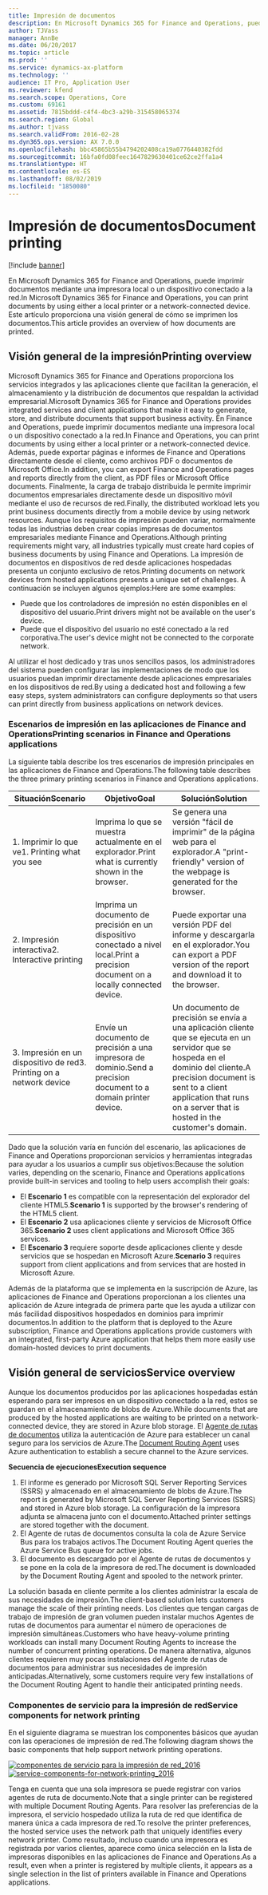 ```yaml
---
title: Impresión de documentos
description: En Microsoft Dynamics 365 for Finance and Operations, puede imprimir documentos mediante una impresora local o un dispositivo conectado a la red. Este artículo proporciona una visión general de cómo se imprimen los documentos.
author: TJVass
manager: AnnBe
ms.date: 06/20/2017
ms.topic: article
ms.prod: ''
ms.service: dynamics-ax-platform
ms.technology: ''
audience: IT Pro, Application User
ms.reviewer: kfend
ms.search.scope: Operations, Core
ms.custom: 69161
ms.assetid: 7815bddd-c4f4-4bc3-a29b-315458065374
ms.search.region: Global
ms.author: tjvass
ms.search.validFrom: 2016-02-28
ms.dyn365.ops.version: AX 7.0.0
ms.openlocfilehash: bbc45865b55b4794202408ca19a0776440382fdd
ms.sourcegitcommit: 16bfa0fd08feec1647829630401ce62ce2ffa1a4
ms.translationtype: HT
ms.contentlocale: es-ES
ms.lasthandoff: 08/02/2019
ms.locfileid: "1850080"
---
```

# <a name="document-printing"></a><span data-ttu-id="d6064-104">Impresión de documentos</span><span class="sxs-lookup"><span data-stu-id="d6064-104">Document printing</span></span>

[!include [banner](../includes/banner.md)]

<span data-ttu-id="d6064-105">En Microsoft Dynamics 365 for Finance and Operations, puede imprimir documentos mediante una impresora local o un dispositivo conectado a la red.</span><span class="sxs-lookup"><span data-stu-id="d6064-105">In Microsoft Dynamics 365 for Finance and Operations, you can print documents by using either a local printer or a network-connected device.</span></span> <span data-ttu-id="d6064-106">Este artículo proporciona una visión general de cómo se imprimen los documentos.</span><span class="sxs-lookup"><span data-stu-id="d6064-106">This article provides an overview of how documents are printed.</span></span>

## <a name="printing-overview"></a><span data-ttu-id="d6064-107">Visión general de la impresión</span><span class="sxs-lookup"><span data-stu-id="d6064-107">Printing overview</span></span>

<span data-ttu-id="d6064-108">Microsoft Dynamics 365 for Finance and Operations proporciona los servicios integrados y las aplicaciones cliente que facilitan la generación, el almacenamiento y la distribución de documentos que respaldan la actividad empresarial.</span><span class="sxs-lookup"><span data-stu-id="d6064-108">Microsoft Dynamics 365 for Finance and Operations provides integrated services and client applications that make it easy to generate, store, and distribute documents that support business activity.</span></span> <span data-ttu-id="d6064-109">En Finance and Operations, puede imprimir documentos mediante una impresora local o un dispositivo conectado a la red.</span><span class="sxs-lookup"><span data-stu-id="d6064-109">In Finance and Operations, you can print documents by using either a local printer or a network-connected device.</span></span> <span data-ttu-id="d6064-110">Además, puede exportar páginas e informes de Finance and Operations directamente desde el cliente, como archivos PDF o documentos de Microsoft Office.</span><span class="sxs-lookup"><span data-stu-id="d6064-110">In addition, you can export Finance and Operations pages and reports directly from the client, as PDF files or Microsoft Office documents.</span></span> <span data-ttu-id="d6064-111">Finalmente, la carga de trabajo distribuida le permite imprimir documentos empresariales directamente desde un dispositivo móvil mediante el uso de recursos de red.</span><span class="sxs-lookup"><span data-stu-id="d6064-111">Finally, the distributed workload lets you print business documents directly from a mobile device by using network resources.</span></span> <span data-ttu-id="d6064-112">Aunque los requisitos de impresión pueden variar, normalmente todas las industrias deben crear copias impresas de documentos empresariales mediante Finance and Operations.</span><span class="sxs-lookup"><span data-stu-id="d6064-112">Although printing requirements might vary, all industries typically must create hard copies of business documents by using Finance and Operations.</span></span> <span data-ttu-id="d6064-113">La impresión de documentos en dispositivos de red desde aplicaciones hospedadas presenta un conjunto exclusivo de retos.</span><span class="sxs-lookup"><span data-stu-id="d6064-113">Printing documents on network devices from hosted applications presents a unique set of challenges.</span></span> <span data-ttu-id="d6064-114">A continuación se incluyen algunos ejemplos:</span><span class="sxs-lookup"><span data-stu-id="d6064-114">Here are some examples:</span></span>

- <span data-ttu-id="d6064-115">Puede que los controladores de impresión no estén disponibles en el dispositivo del usuario.</span><span class="sxs-lookup"><span data-stu-id="d6064-115">Print drivers might not be available on the user's device.</span></span>
- <span data-ttu-id="d6064-116">Puede que el dispositivo del usuario no esté conectado a la red corporativa.</span><span class="sxs-lookup"><span data-stu-id="d6064-116">The user's device might not be connected to the corporate network.</span></span>

<span data-ttu-id="d6064-117">Al utilizar el host dedicado y tras unos sencillos pasos, los administradores del sistema pueden configurar las implementaciones de modo que los usuarios puedan imprimir directamente desde aplicaciones empresariales en los dispositivos de red.</span><span class="sxs-lookup"><span data-stu-id="d6064-117">By using a dedicated host and following a few easy steps, system administrators can configure deployments so that users can print directly from business applications on network devices.</span></span>

### <a name="printing-scenarios-in-finance-and-operations-applications"></a><span data-ttu-id="d6064-118">Escenarios de impresión en las aplicaciones de Finance and Operations</span><span class="sxs-lookup"><span data-stu-id="d6064-118">Printing scenarios in Finance and Operations applications</span></span>

<span data-ttu-id="d6064-119">La siguiente tabla describe los tres escenarios de impresión principales en las aplicaciones de Finance and Operations.</span><span class="sxs-lookup"><span data-stu-id="d6064-119">The following table describes the three primary printing scenarios in Finance and Operations applications.</span></span>

| <span data-ttu-id="d6064-120">Situación</span><span class="sxs-lookup"><span data-stu-id="d6064-120">Scenario</span></span>                        | <span data-ttu-id="d6064-121">Objetivo</span><span class="sxs-lookup"><span data-stu-id="d6064-121">Goal</span></span>                                                      | <span data-ttu-id="d6064-122">Solución</span><span class="sxs-lookup"><span data-stu-id="d6064-122">Solution</span></span> |
|---------------------------------|-----------------------------------------------------------|----------|
| <span data-ttu-id="d6064-123">1. Imprimir lo que ve</span><span class="sxs-lookup"><span data-stu-id="d6064-123">1. Printing what you see</span></span>        | <span data-ttu-id="d6064-124">Imprima lo que se muestra actualmente en el explorador.</span><span class="sxs-lookup"><span data-stu-id="d6064-124">Print what is currently shown in the browser.</span></span>             | <span data-ttu-id="d6064-125">Se genera una versión "fácil de imprimir" de la página web para el explorador.</span><span class="sxs-lookup"><span data-stu-id="d6064-125">A "print-friendly" version of the webpage is generated for the browser.</span></span> |
| <span data-ttu-id="d6064-126">2. Impresión interactiva</span><span class="sxs-lookup"><span data-stu-id="d6064-126">2. Interactive printing</span></span>         | <span data-ttu-id="d6064-127">Imprima un documento de precisión en un dispositivo conectado a nivel local.</span><span class="sxs-lookup"><span data-stu-id="d6064-127">Print a precision document on a locally connected device.</span></span> | <span data-ttu-id="d6064-128">Puede exportar una versión PDF del informe y descargarla en el explorador.</span><span class="sxs-lookup"><span data-stu-id="d6064-128">You can export a PDF version of the report and download it to the browser.</span></span> |
| <span data-ttu-id="d6064-129">3. Impresión en un dispositivo de red</span><span class="sxs-lookup"><span data-stu-id="d6064-129">3. Printing on a network device</span></span> | <span data-ttu-id="d6064-130">Envíe un documento de precisión a una impresora de dominio.</span><span class="sxs-lookup"><span data-stu-id="d6064-130">Send a precision document to a domain printer device.</span></span>     | <span data-ttu-id="d6064-131">Un documento de precisión se envía a una aplicación cliente que se ejecuta en un servidor que se hospeda en el dominio del cliente.</span><span class="sxs-lookup"><span data-stu-id="d6064-131">A precision document is sent to a client application that runs on a server that is hosted in the customer's domain.</span></span> |

<span data-ttu-id="d6064-132">Dado que la solución varía en función del escenario, las aplicaciones de Finance and Operations proporcionan servicios y herramientas integradas para ayudar a los usuarios a cumplir sus objetivos:</span><span class="sxs-lookup"><span data-stu-id="d6064-132">Because the solution varies, depending on the scenario, Finance and Operations applications provide built-in services and tooling to help users accomplish their goals:</span></span>

- <span data-ttu-id="d6064-133">El **Escenario 1** es compatible con la representación del explorador del cliente HTML5.</span><span class="sxs-lookup"><span data-stu-id="d6064-133">**Scenario 1** is supported by the browser's rendering of the HTML5 client.</span></span>
- <span data-ttu-id="d6064-134">El **Escenario 2** usa aplicaciones cliente y servicios de Microsoft Office 365.</span><span class="sxs-lookup"><span data-stu-id="d6064-134">**Scenario 2** uses client applications and Microsoft Office 365 services.</span></span>
- <span data-ttu-id="d6064-135">El **Escenario 3** requiere soporte desde aplicaciones cliente y desde servicios que se hospedan en Microsoft Azure.</span><span class="sxs-lookup"><span data-stu-id="d6064-135">**Scenario 3** requires support from client applications and from services that are hosted in Microsoft Azure.</span></span>

<span data-ttu-id="d6064-136">Además de la plataforma que se implementa en la suscripción de Azure, las aplicaciones de Finance and Operations proporcionan a los clientes una aplicación de Azure integrada de primera parte que les ayuda a utilizar con más facilidad dispositivos hospedados en dominios para imprimir documentos.</span><span class="sxs-lookup"><span data-stu-id="d6064-136">In addition to the platform that is deployed to the Azure subscription, Finance and Operations applications provide customers with an integrated, first-party Azure application that helps them more easily use domain-hosted devices to print documents.</span></span>

## <a name="service-overview"></a><span data-ttu-id="d6064-137">Visión general de servicios</span><span class="sxs-lookup"><span data-stu-id="d6064-137">Service overview</span></span>
<span data-ttu-id="d6064-138">Aunque los documentos producidos por las aplicaciones hospedadas están esperando para ser impresos en un dispositivo conectado a la red, estos se guardan en el almacenamiento de blobs de Azure.</span><span class="sxs-lookup"><span data-stu-id="d6064-138">While documents that are produced by the hosted applications are waiting to be printed on a network-connected device, they are stored in Azure blob storage.</span></span> <span data-ttu-id="d6064-139">El [Agente de rutas de documentos](install-document-routing-agent.md) utiliza la autenticación de Azure para establecer un canal seguro para los servicios de Azure.</span><span class="sxs-lookup"><span data-stu-id="d6064-139">The [Document Routing Agent](install-document-routing-agent.md) uses Azure authentication to establish a secure channel to the Azure services.</span></span>

<span data-ttu-id="d6064-140">**Secuencia de ejecuciones**</span><span class="sxs-lookup"><span data-stu-id="d6064-140">**Execution sequence**</span></span>

1. <span data-ttu-id="d6064-141">El informe es generado por Microsoft SQL Server Reporting Services (SSRS) y almacenado en el almacenamiento de blobs de Azure.</span><span class="sxs-lookup"><span data-stu-id="d6064-141">The report is generated by Microsoft SQL Server Reporting Services (SSRS) and stored in Azure blob storage.</span></span> <span data-ttu-id="d6064-142">La configuración de la impresora adjunta se almacena junto con el documento.</span><span class="sxs-lookup"><span data-stu-id="d6064-142">Attached printer settings are stored together with the document.</span></span>
2. <span data-ttu-id="d6064-143">El Agente de rutas de documentos consulta la cola de Azure Service Bus para los trabajos activos.</span><span class="sxs-lookup"><span data-stu-id="d6064-143">The Document Routing Agent queries the Azure Service Bus queue for active jobs.</span></span>
3. <span data-ttu-id="d6064-144">El documento es descargado por el Agente de rutas de documentos y se pone en la cola de la impresora de red.</span><span class="sxs-lookup"><span data-stu-id="d6064-144">The document is downloaded by the Document Routing Agent and spooled to the network printer.</span></span>

<span data-ttu-id="d6064-145">La solución basada en cliente permite a los clientes administrar la escala de sus necesidades de impresión.</span><span class="sxs-lookup"><span data-stu-id="d6064-145">The client-based solution lets customers manage the scale of their printing needs.</span></span> <span data-ttu-id="d6064-146">Los clientes que tengan cargas de trabajo de impresión de gran volumen pueden instalar muchos Agentes de rutas de documentos para aumentar el número de operaciones de impresión simultáneas.</span><span class="sxs-lookup"><span data-stu-id="d6064-146">Customers who have heavy-volume printing workloads can install many Document Routing Agents to increase the number of concurrent printing operations.</span></span> <span data-ttu-id="d6064-147">De manera alternativa, algunos clientes requieren muy pocas instalaciones del Agente de rutas de documentos para administrar sus necesidades de impresión anticipadas.</span><span class="sxs-lookup"><span data-stu-id="d6064-147">Alternatively, some customers require very few installations of the Document Routing Agent to handle their anticipated printing needs.</span></span>

### <a name="service-components-for-network-printing"></a><span data-ttu-id="d6064-148">Componentes de servicio para la impresión de red</span><span class="sxs-lookup"><span data-stu-id="d6064-148">Service components for network printing</span></span>

<span data-ttu-id="d6064-149">En el siguiente diagrama se muestran los componentes básicos que ayudan con las operaciones de impresión de red.</span><span class="sxs-lookup"><span data-stu-id="d6064-149">The following diagram shows the basic components that help support network printing operations.</span></span>

<span data-ttu-id="d6064-150">[![componentes de servicio para la impresión de red\_2016](./media/service-components-for-network-printing_2016.png)](./media/service-components-for-network-printing_2016.png)</span><span class="sxs-lookup"><span data-stu-id="d6064-150">[![service-components-for-network-printing\_2016](./media/service-components-for-network-printing_2016.png)](./media/service-components-for-network-printing_2016.png)</span></span>

<span data-ttu-id="d6064-151">Tenga en cuenta que una sola impresora se puede registrar con varios agentes de ruta de documento.</span><span class="sxs-lookup"><span data-stu-id="d6064-151">Note that a single printer can be registered with multiple Document Routing Agents.</span></span> <span data-ttu-id="d6064-152">Para resolver las preferencias de la impresora, el servicio hospedado utiliza la ruta de red que identifica de manera única a cada impresora de red.</span><span class="sxs-lookup"><span data-stu-id="d6064-152">To resolve the printer preferences, the hosted service uses the network path that uniquely identifies every network printer.</span></span> <span data-ttu-id="d6064-153">Como resultado, incluso cuando una impresora es registrada por varios clientes, aparece como única selección en la lista de impresoras disponibles en las aplicaciones de Finance and Operations.</span><span class="sxs-lookup"><span data-stu-id="d6064-153">As a result, even when a printer is registered by multiple clients, it appears as a single selection in the list of printers available in Finance and Operations applications.</span></span>
